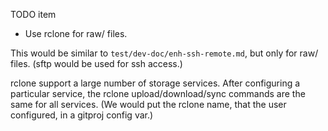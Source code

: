 TODO item

* Use rclone for raw/ files.

This would be similar to `test/dev-doc/enh-ssh-remote.md`, but only
for raw/ files. (sftp would be used for ssh access.)

rclone support a large number of storage services. After configuring a
particular service, the rclone upload/download/sync commands are the
same for all services. (We would put the rclone name, that the user
configured, in a gitproj config var.)
